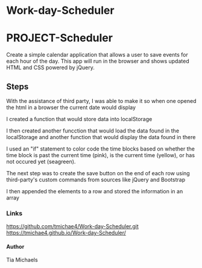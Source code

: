 # Work-day-Scheduler
<h1>PROJECT-Scheduler</h1>

<p>Create a simple calendar application that allows a user to save events for each hour of the day. This app will run in the browser and shows updated HTML and CSS powered by jQuery.</p>

<h2>Steps</h2>
<p>With the assistance of third party, I was able to make it so when one opened the html in a browser the current date would display</p>

<p>I created a function that would store data into localStorage</p>

<p>I then created another funcction that would load the data found in the localStorage and another function that would display the data found in there</p>

<p>I used an "if" statement to color code the time blocks based on whether the time block is past the current time (pink), is the current time (yellow), or has not occured yet (seagreen).</p>

<p>The next step was to create the save button on the end of each row using third-party's custom commands from sources like jQuery and Bootstrap</p>

<p>I then appended the elements to a row and stored the information in an array</p>

<h3>Links</h3>

https://github.com/tmichae4/Work-day-Scheduler.git
https://tmichae4.github.io/Work-day-Scheduler/


<h4>Author</h4>
<p>Tia Michaels</p>
